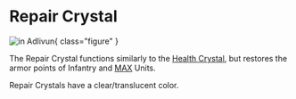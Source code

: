 # Repair Crystal

![ in
[Adlivun](../locations/Adlivun.md)](../images/ArmorRepairCrystal.jpg){ class="figure" }

The Repair Crystal functions similarly to the
[Health Crystal](Health_Crystal.md), but restores the armor points of Infantry
and [MAX](../armor/Mechanized_Assault_Exo-Suit.md) Units.

Repair Crystals have a clear/translucent color.
